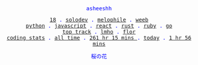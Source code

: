 <p align="center" style="color:blue"><samp>asheeshh</samp></p>        <p align="center" style="color:blue">        <samp>            <a href="">18</a> .            <a href="">solodev</a> .            <a href="">melophile</a> .            <a href="">weeb</a></br>            <a href="">python</a> .            <a href="">javascript</a> .            <a href="">react</a> .            <a href="">rust</a> .            <a href="">ruby</a> .            <a href="">go</a></br>            <a href="https://open.spotify.com/track/0cBohovCcJEFKOdEsw2g5F">top track</a> .            <a href="https://open.spotify.com/track/0cBohovCcJEFKOdEsw2g5F">lmho</a> .            <a href="https://open.spotify.com/track/0cBohovCcJEFKOdEsw2g5F">flor</a></br>            <a href="https://wakatime.com/@asheeshh">coding stats</a> .            <a href="https://wakatime.com/@asheeshh">all time</a> .            <a href="https://wakatime.com/@asheeshh">            261 hr 15 mins        </a> .            <a href="https://wakatime.com/@asheeshh">today</a> .            <a href="https://wakatime.com/@asheeshh">1 hr 56 mins</a>        </samp>        </p>        <p align="center" style="color:blue"><samp>桜の花</samp></p>